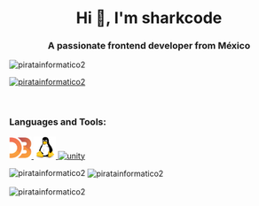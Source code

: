 <h1 align="center">Hi 👋, I'm sharkcode</h1>
<h3 align="center">A passionate frontend developer from México</h3>

<p align="left"> <img src="https://komarev.com/ghpvc/?username=piratainformatico2&label=Profile%20views&color=0e75b6&style=flat" alt="piratainformatico2" /> </p>

<p align="left"> <a href="https://github.com/ryo-ma/github-profile-trophy"><img src="https://github-profile-trophy.vercel.app/?username=piratainformatico2" alt="piratainformatico2" /></a> </p>

<p align="left"> <a href="https://twitter.com/" target="blank"><img src="https://img.shields.io/twitter/follow/?logo=twitter&style=for-the-badge" alt="" /></a> </p>


<h3 align="left">Languages and Tools:</h3>
<p align="left"> <a href="https://d3js.org/" target="_blank"> <img src="https://raw.githubusercontent.com/devicons/devicon/master/icons/d3js/d3js-original.svg" alt="d3js" width="40" height="40"/> </a> <a href="https://www.linux.org/" target="_blank"> <img src="https://raw.githubusercontent.com/devicons/devicon/master/icons/linux/linux-original.svg" alt="linux" width="40" height="40"/> </a> <a href="https://unity.com/" target="_blank"> <img src="https://www.vectorlogo.zone/logos/unity3d/unity3d-icon.svg" alt="unity" width="40" height="40"/> </a> </p>

<p><img align="left" src="https://github-readme-stats.vercel.app/api/top-langs?username=piratainformatico2&show_icons=true&locale=en&layout=compact" alt="piratainformatico2" /></p>

<p>&nbsp;<img align="center" src="https://github-readme-stats.vercel.app/api?username=piratainformatico2&show_icons=true&locale=en" alt="piratainformatico2" /></p>

<p><img align="center" src="https://github-readme-streak-stats.herokuapp.com/?user=piratainformatico2&" alt="piratainformatico2" /></p>
